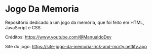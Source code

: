# Jogo Da Memoria

Repositório dedicado a um jogo da memória, que foi feito em HTML, JavaScript e CSS.

Créditos: https://www.youtube.com/@ManualdoDev

Site do jogo: 
https://site-jogo-da-memoria-rick-and-morty.netlify.app
